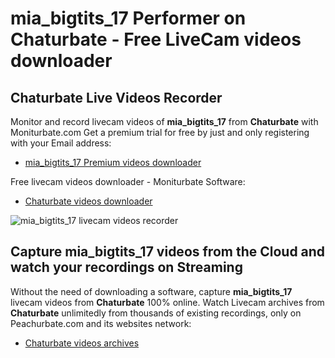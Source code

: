 # mia_bigtits_17 Performer on Chaturbate - Free LiveCam videos downloader

## Chaturbate Live Videos Recorder

Monitor and record livecam videos of **mia_bigtits_17** from **Chaturbate** with Moniturbate.com
Get a premium trial for free by just and only registering with your Email address:
* [mia_bigtits_17 Premium videos downloader](https://moniturbate.com/request-demo-licence-key.html)

Free livecam videos downloader - Moniturbate Software:
* [Chaturbate videos downloader](https://moniturbate.com/moniturbate-download-software.html)

![mia_bigtits_17 livecam videos recorder](https://peachurnet.com/templates/moniturbate-software.png)


## Capture mia_bigtits_17 videos from the Cloud and watch your recordings on Streaming

Without the need of downloading a software, capture **mia_bigtits_17** livecam videos from **Chaturbate** 100% online.
Watch Livecam archives from **Chaturbate** unlimitedly from thousands of existing recordings, only on Peachurbate.com and its websites network:
* [Chaturbate videos archives](https://peachurnet.com/)